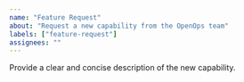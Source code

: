 ```yaml
---
name: "Feature Request"
about: "Request a new capability from the OpenOps team"
labels: ["feature-request"]
assignees: ""
---
```


Provide a clear and concise description of the new capability.

